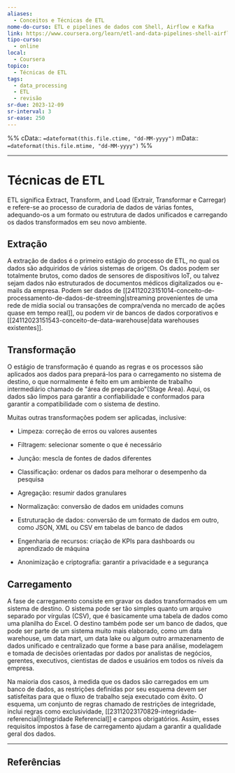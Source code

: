 ```yaml
---
aliases:
  - Conceitos e Técnicas de ETL
nome-do-curso: ETL e pipelines de dados com Shell, Airflow e Kafka
link: https://www.coursera.org/learn/etl-and-data-pipelines-shell-airflow-kafka/home/week/1
tipo-curso:
  - online
local:
  - Coursera
topico:
  - Técnicas de ETL
tags:
  - data_processing
  - ETL
  - revisão
sr-due: 2023-12-09
sr-interval: 3
sr-ease: 250
---
```

%%
cData:: `=dateformat(this.file.ctime, "dd-MM-yyyy")`
mData:: `=dateformat(this.file.mtime, "dd-MM-yyyy")`
%%

---
# Técnicas de ETL

ETL significa Extract, Transform, and Load (Extrair, Transformar e Carregar) e refere-se ao processo de curadoria de dados de várias fontes, adequando-os a um formato ou estrutura de dados unificados e carregando os dados transformados em seu novo ambiente.

## Extração

A extração de dados é o primeiro estágio do processo de ETL, no qual os dados são adquiridos de vários sistemas de origem. Os dados podem ser totalmente brutos, como dados de sensores de dispositivos IoT, ou talvez sejam dados não estruturados de documentos médicos digitalizados ou e-mails da empresa. Podem ser dados de [[24112023151014-conceito-de-processamento-de-dados-de-streeming|streaming provenientes de uma rede de mídia social ou transações de compra/venda no mercado de ações quase em tempo real]], ou podem vir de bancos de dados corporativos e [[24112023151543-conceito-de-data-warehouse|data warehouses existentes]].

## Transformação

O estágio de transformação é quando as regras e os processos são aplicados aos dados para prepará-los para o carregamento no sistema de destino, o que normalmente é feito em um ambiente de trabalho intermediário chamado de "área de preparação"(Stage Area). Aqui, os dados são limpos para garantir a confiabilidade e conformados para garantir a compatibilidade com o sistema de destino.

Muitas outras transformações podem ser aplicadas, inclusive:

- Limpeza: correção de erros ou valores ausentes
    
- Filtragem: selecionar somente o que é necessário
    
- Junção: mescla de fontes de dados diferentes
    
- Classificação: ordenar os dados para melhorar o desempenho da pesquisa
    
- Agregação: resumir dados granulares

- Normalização: conversão de dados em unidades comuns
    
- Estruturação de dados: conversão de um formato de dados em outro, como JSON, XML ou CSV em tabelas de banco de dados
    
- Engenharia de recursos: criação de KPIs para dashboards ou aprendizado de máquina
    
- Anonimização e criptografia: garantir a privacidade e a segurança
    

## Carregamento

A fase de carregamento consiste em gravar os dados transformados em um sistema de destino. O sistema pode ser tão simples quanto um arquivo separado por vírgulas (CSV), que é basicamente uma tabela de dados como uma planilha do Excel. O destino também pode ser um banco de dados, que pode ser parte de um sistema muito mais elaborado, como um data warehouse, um data mart, um data lake ou algum outro armazenamento de dados unificado e centralizado que forme a base para análise, modelagem e tomada de decisões orientadas por dados por analistas de negócios, gerentes, executivos, cientistas de dados e usuários em todos os níveis da empresa.

Na maioria dos casos, à medida que os dados são carregados em um banco de dados, as restrições definidas por seu esquema devem ser satisfeitas para que o fluxo de trabalho seja executado com êxito. O esquema, um conjunto de regras chamado de restrições de integridade, inclui regras como exclusividade, [[23112023170829-integridade-referencial|Integridade Referencial]] e campos obrigatórios. Assim, esses requisitos impostos à fase de carregamento ajudam a garantir a qualidade geral dos dados.


----
## Referências 
